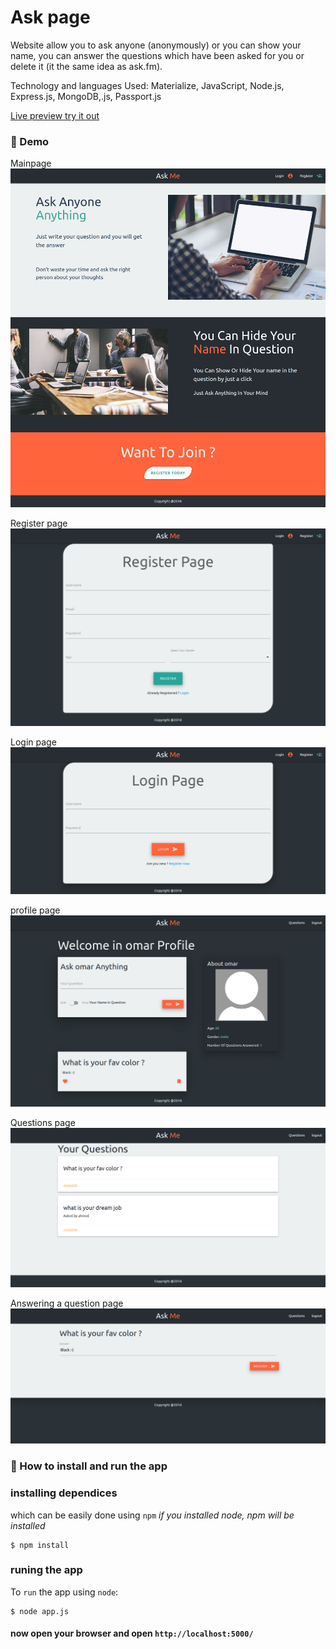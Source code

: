 # Ask page
Website allow you to ask anyone (anonymously) or you can show your name, you can answer the questions which have been asked for you or delete it (it the same idea as ask.fm). 

Technology and languages Used: Materialize, JavaScript, Node.js, Express.js, MongoDB,.js, Passport.js

<a href="https://askmenowapp.herokuapp.com/"> Live preview try it out </a>

### 🚀 Demo

Mainpage
<img src="demo/mainpage.png">

Register page
<img src="demo/register.png">

Login page
<img src="demo/login.png">

profile page
<img src="demo/profile.png">

Questions page
<img src="demo/questions.png">

Answering a question page
<img src="demo/singleQ.png">

<h3>🚀 How to install and run the app</h3>

### installing dependices
which can be easily done using `npm` *if you installed node, npm will be installed*
```console
$ npm install
```

### runing the app
To `run` the app using `node`:
```console
$ node app.js
```
#### now open your browser and open `http://localhost:5000/`
